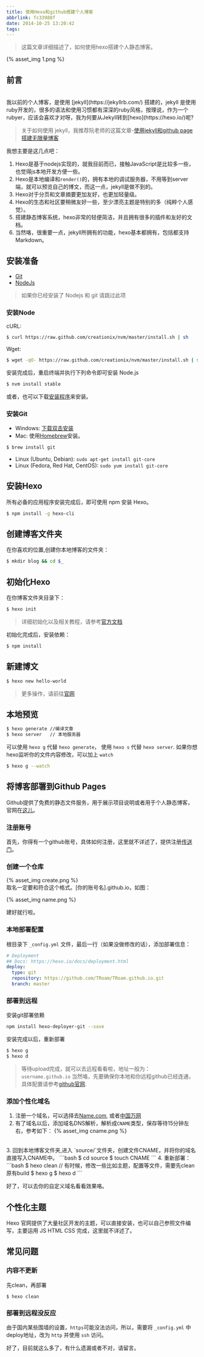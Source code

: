 ```yaml
---
title: 使用Hexo和github搭建个人博客
abbrlink: fc33988f
date: 2014-10-25 13:20:42
tags:
---
```


> 这篇文章详细描述了，如何使用hexo搭建个人静态博客。

{% asset_img 1.png %}
<br />


## 前言
<br />
我以前的个人博客，是使用 [jekyll](https://jekyllrb.com/) 搭建的，jekyll 是使用ruby开发的，很多的语法和使用习惯都有深深的ruby风格，按理说，作为一个rubyer，应该会喜欢才对呀，我为何要从Jekyll转到[hexo](https://hexo.io/)呢?

> 关于如何使用 jekyll，我推荐阮老师的这篇文章-[使用jekyll和github page 搭建无限量博客](http://www.ruanyifeng.com/blog/2012/08/blogging_with_jekyll.html)

我想主要是这几点吧：

1. Hexo是基于nodejs实现的，就我目前而已，接触JavaScript是比较多一些，也觉得js本地开发方便一些。
2. Hexo是本地编译和`render()`的，拥有本地的调试服务器，不用等到server端，就可以预览自己的博文，而这一点，jekyll是做不到的。
3. Hexo对于分页和文章摘要更加友好，也更加轻量级。
4. Hexo的生态和社区要稍微友好一些，至少漂亮主题是特别的多（纯粹个人感觉）。
5. 搭建静态博客系统，hexo非常的轻便简洁，并且拥有很多的插件和友好的文档。
5. 当然咯，很重要一点，jekyll所拥有的功能，hexo基本都拥有，包括都支持Markdown。

<!-- more -->

## 安装准备

- [Git](https://git-scm.com/)
- [NodeJs](http://nodejs.org/)


> 如果你已经安装了 Nodejs 和 git 请跳过此项

### 安装Node
cURL:

```bash
$ curl https://raw.github.com/creationix/nvm/master/install.sh | sh
```

Wget:

```bash
$ wget -qO- https://raw.github.com/creationix/nvm/master/install.sh | sh
```

安装完成后，重启终端并执行下列命令即可安装 Node.js

```bash
$ nvm install stable
```

或者，也可以下载[安装程序](https://nodejs.org/en/)来安装。

### 安装Git

- Windows: [下载双击安装](https://git-scm.com/download/win)
- Mac: 使用[Homebrew](http://mxcl.github.com/homebrew/)安装。
```bash
$ brew install git
```
- Linux (Ubuntu, Debian): `sudo apt-get install git-core`
- Linux (Fedora, Red Hat, CentOS): `sudo yum install git-core`


## 安装Hexo


所有必备的应用程序安装完成后，即可使用 npm 安装 Hexo。

```bash
$ npm install -g hexo-cli
```

## 创建博客文件夹

在你喜欢的位置,创建你本地博客的文件夹：

```bash
$ mkdir blog && cd $_
```

## 初始化Hexo

在你博客文件夹目录下：

```bash
$ hexo init
```

> 详细初始化以及相关教程，请参考[官方文档](https://hexo.io/docs/configuration.html)

初始化完成后，安装依赖：

```bash
$ npm install
```

## 新建博文

```bash
$ hexo new hello-world
```

> 更多操作，请前往[官网](https://hexo.io/docs/writing.html)

## 本地预览

```bash
$ hexo generate //编译文章
$ hexo server   // 本地服务器
```

可以使用 `hexo g` 代替 `hexo generate`， 使用 `hexo s` 代替 `hexo server`. 如果你想hexo监听你的文件内容修改，可以加上 `watch`

```bash
$ hexo g --watch
```

## 将博客部署到Github Pages

Github提供了免费的静态文件服务，用于展示项目说明或者用于个人静态博客，官网在[这儿](https://pages.github.com/)。

### 注册账号

首先，你得有一个github账号，具体如何注册，这里就不详述了，提供注册[传送门](https://github.com/join)。

### 创建一个仓库

{% asset_img create.png %}
<br />
取名一定要和符合这个格式。[你的账号名].github.io，如图：

{% asset_img name.png %}
<br />

建好就行啦。

### 本地部署配置

根目录下 `_config.yml` 文件，最后一行（如果没做修改的话），添加部署信息：

```yml
# Deployment
## Docs: https://hexo.io/docs/deployment.html
deploy:
  type: git
  repository: https://github.com/TRoam/TRoam.github.io.git
  branch: master
```

### 部署到远程

安装git部署依赖

```bash
npm install hexo-deployer-git --save
```

安装完成以后，重新部署

```bash
$ hexo g
$ hexo d
```

  > 等待upload完成，就可以去远程看看啦，地址一般为： `username.github.io`
当然咯，先要确保你本地和你远程github已经连通，具体配置请参考[github官网](https://help.github.com/articles/set-up-git/).

### 添加个性化域名

1. 注册一个域名，可以选择去[Name.com](https://www.name.com/), 或者[中国万网](https://wanwang.aliyun.com/)
2. 有了域名以后，添加域名DNS解析，解析成`CNAME`类型，保存等待15分钟左右，参考如下：
{% asset_img cname.png %}
<br />
3. 回到本地博客文件夹,进入 `source/`文件夹，创建文件CNAME，并将你的域名直接写入CNAME中。
```bash
$ cd source
$ touch CNAME
```
4. 重新部署：
```bash
$ hexo clean // 有时候，修改一些比如主题，配置等文件，需要先clean原有build
$ hexo g
$ hexo d
```

好了，可以去你的自定义域名看看效果咯。

## 个性化主题

Hexo 官网提供了大量社区开发的主题，可以直接安装，也可以自己参照文件编写，主要运用 JS HTML CSS 完成，这里就不详述了。


## 常见问题

### 内容不更新

先clean，再部署

```
$ hexo clean
```

### 部署到远程没反应

由于国内某些围墙的设置，`https`可能没法访问，所以，需要将 `_config.yml` 中deploy地址，改为 `http` 并使用 `ssh` 访问。

好了，目前就这么多了，有什么遗漏或者不对，请留言。
